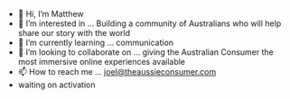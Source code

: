 - 👋 Hi, I’m Matthew
- 👀 I’m interested in ... Building a community of Australians who will help share our story with the world
- 🌱 I’m currently learning ... communication
- 💞️ I’m looking to collaborate on ... giving the Australian Consumer the most immersive online experiences available
- 📫 How to reach me ... joel@theaussieconsumer.com
- waiting on activation
<!---
Australiaon10/Australiaon10 is a ✨ special ✨ repository because its `README.md` (this file) appears on your GitHub profile.
You can click the Preview link to take a look at your changes.
--->

